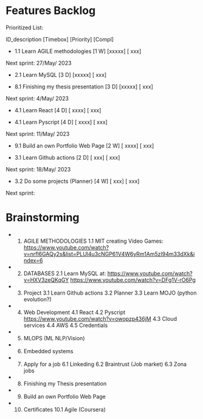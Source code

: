 # Features Backlog
Prioritized List:

ID_description                                [Timebox] [Priority] [Compl]
    
- 1.1 Learn AGILE methodologies                   [1 W] [xxxxx]    [  xxx]
    
Next sprint: 27/May/ 2023
- 2.1 Learn MySQL                                 [3 D] [xxxxx]    [  xxx]
    
- 8.1 Finishing my thesis presentation             [3 D] [xxxxx]    [  xxx]
    
Next sprint: 4/May/ 2023    

- 4.1 Learn React                                  [4 D] [ xxxx]    [  xxx]
    
- 4.1 Learn Pyscript                               [4 D] [ xxxx]    [  xxx]
    
Next sprint: 11/May/ 2023

- 9.1 Build an own Portfolio Web Page              [2 W] [ xxxx]    [  xxx]
    
- 3.1 Learn Github actions                        [2 D] [  xxx]    [  xxx]
    
Next sprint: 18/May/ 2023    

- 3.2 Do some projects (Planner)                   [4 W] [  xxx]    [  xxx]
    
Next sprint:     
    
# Brainstorming
- 1. AGILE METHODOLOGIES
     1.1 MIT creating Video Games: https://www.youtube.com/watch?v=nrfl6GAQy2s&list=PLUl4u3cNGP61V4W6yRm1Am5zI94m33dXk&index=6
- 2. DATABASES
     2.1 Learn MySQL at: 
         https://www.youtube.com/watch?v=HXV3zeQKqGY
         https://www.youtube.com/watch?v=DFg1V-rO6Pg
- 3. Project
      3.1 Learn Github actions
      3.2 Planner
      3.3 Learn MOJO (python evolution?)
- 4. Web Development
      4.1 React
      4.2 Pyscript
          https://www.youtube.com/watch?v=owopzp436jM
      4.3 Cloud services
      4.4 AWS
      4.5 Credentials
- 5. MLOPS (ML NLP/Vision)
- 6. Embedded systems
- 7. Apply for a job
    6.1 Linkeding
    6.2 Braintrust (Job market)
    6.3 Zona jobs
- 8. Finishing my Thesis presentation
- 9. Build an own Portfolio Web Page
- 10. Certificates
    10.1 Agile (Coursera)
